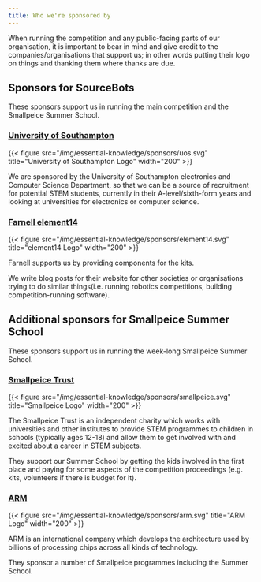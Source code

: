 ```yaml
---
title: Who we're sponsored by
---
```


When running the competition and any public-facing parts of our organisation, it is important to bear in mind and give credit to the companies/organisations that support us; in other words putting their logo on things and thanking them where thanks are due.

## Sponsors for SourceBots

These sponsors support us in running the main competition and the Smallpeice Summer School.

### [University of Southampton][uos-website]

{{< figure src="/img/essential-knowledge/sponsors/uos.svg" title="University of Southampton Logo" width="200" >}}

We are sponsored by the University of Southampton electronics and Computer Science Department, so that we can be a source of recruitment for potential STEM students, currently in their A-level/sixth-form years and looking at universities for electronics or computer science.

### [Farnell element14][farnell-website]

{{< figure src="/img/essential-knowledge/sponsors/element14.svg" title="element14 Logo" width="200" >}}

Farnell supports us by providing components for the kits.

We write blog posts for their website for other societies or organisations trying to do similar things(i.e. running robotics competitions, building competition-running software).

## Additional sponsors for Smallpeice Summer School

These sponsors support us in running the week-long Smallpeice Summer School.

### [Smallpeice Trust][smallpeice-website]

{{< figure src="/img/essential-knowledge/sponsors/smallpeice.svg" title="Smallpeice Logo" width="200" >}}

The Smallpeice Trust is an independent charity which works with universities and other institutes to provide STEM programmes to children in schools (typically ages 12-18) and allow them to get involved with and excited about a career in STEM subjects.

They support our Summer School by getting the kids involved in the first place and paying for some aspects of the competition proceedings (e.g. kits, volunteers if there is budget for it).

### [ARM][arm-website]

{{< figure src="/img/essential-knowledge/sponsors/arm.svg" title="ARM Logo" width="200" >}}

ARM is an international company which develops the architecture used by billions of processing chips across all kinds of technology.

They sponsor a number of Smallpeice programmes including the Summer School.

[uos-website]: https://www.ecs.soton.ac.uk/about
[farnell-website]: http://uk.farnell.com/about-us
[smallpeice-website]: https://www.smallpeicetrust.org.uk/about-us
[arm-website]: https://www.arm.com/company
